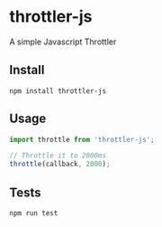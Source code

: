 # throttler-js
A simple Javascript Throttler

## Install
```shell
npm install throttler-js
```

## Usage
```javascript
import throttle from 'throttler-js';

// Throttle it to 2000ms
throttle(callback, 2000);
```

## Tests
```shell
npm run test
```
